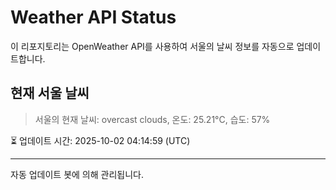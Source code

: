 
# Weather API Status

이 리포지토리는 OpenWeather API를 사용하여 서울의 날씨 정보를 자동으로 업데이트합니다.

## 현재 서울 날씨
> 서울의 현재 날씨: overcast clouds, 온도: 25.21°C, 습도: 57%

⏳ 업데이트 시간: 2025-10-02 04:14:59 (UTC)

---
자동 업데이트 봇에 의해 관리됩니다.
